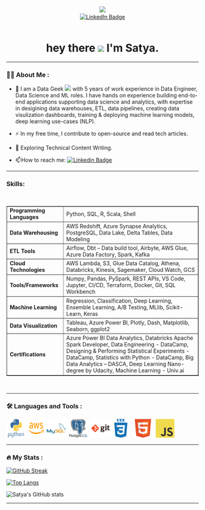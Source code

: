 <div id="header" align="center">
  <img src="https://media.giphy.com/media/M9gbBd9nbDrOTu1Mqx/giphy.gif" width="100"/>
  <div id="badges">
    <a href="https://www.linkedin.com/in/satya-ram-adda/">
      <img src="https://img.shields.io/badge/LinkedIn-blue?style=for-the-badge&logo=linkedin&logoColor=white" alt="LinkedIn Badge"/>
    </a>
  </div>
  <img src="https://komarev.com/ghpvc/?username=Asrst&style=flat-square&color=blue" alt=""/>
  <h1>
    hey there
    <img src="https://media.giphy.com/media/hvRJCLFzcasrR4ia7z/giphy.gif" width="30px"/>
     I'm Satya.
  </h1>
</div>

---

### :man_technologist: About Me :

- :telescope: I am a Data Geek <img src="https://media.giphy.com/media/WUlplcMpOCEmTGBtBW/giphy.gif" width="30"> with 5 years of work experience in Data Engineer, Data Science and ML roles. I have hands on experience building end-to-end applications supporting data science and analytics, with expertise in desigining data warehouses, ETL, data pipelines, creating data visulization dashboards, training & deploying machine learning models, deep learning use-cases (NLP).

- :zap: In my free time, I contribute to open-source and read tech articles.

- :seedling: Exploring Technical Content Writing.

- :mailbox:How to reach me: [![Linkedin Badge](https://img.shields.io/badge/-kakbar-blue?style=flat&logo=Linkedin&logoColor=white)](https://www.linkedin.com/in/satya-ram-adda/)

---

### Skills:
<br>
<table border="1">
  <tr>
    <td><b>Programming Languages</b></td>
    <td>Python, SQL, R, Scala, Shell</td>
  </tr>
  <tr>
    <td><b>Data Warehousing</b></td>
    <td>AWS Redshift, Azure Synapse Analytics, PostgreSQL, Data Lake, Delta Tables, Data Modeling</td>
  </tr>
  <tr>
    <td><b>ETL Tools</b></td>
    <td>Airflow, Dbt – Data build tool, Airbyte, AWS Glue, Azure Data Factory, Spark, Kafka</td>
  </tr>
  <tr>
    <td><b>Cloud Technologies</b></td>
    <td>AWS Lambda, S3, Glue Data Catalog, Athena, Databricks, Kinesis, Sagemaker, Cloud Watch, GCS</td>
  </tr>
  <tr>
    <td><b>Tools/Frameworks</b></td>
    <td>Numpy, Pandas, PySpark, REST APIs, VS Code, Jupyter, CI/CD, Terraform, Docker, Git, SQL Workbench</td>
  </tr>
  <tr>
    <td><b>Machine Learning</b></td>
    <td>Regression, Classification, Deep Learning, Ensemble Learning, A/B Testing, MLlib, Scikit-Learn, Keras</td>
  </tr>
  <tr>
    <td><b>Data Visualization</b></td>
    <td>Tableau, Azure Power BI, Plotly, Dash, Matplotlib, Seaborn, ggplot2</td>
  </tr>
  <tr>
    <td><b>Certifications</b></td>
    <td>Azure Power BI Data Analytics, Databricks Apache Spark Developer, Data Engineering - DataCamp, Designing & Performing Statistical Experiments - DataCamp, Statistics with Python - DataCamp, Big Data Analytics – DASCA, Deep Learning Nano-degree by Udacity, Machine Learning - Univ.ai</td>
  </tr>
</table>
<br>

---

### :hammer_and_wrench: Languages and Tools :
<div>
  <img src="https://github.com/devicons/devicon/blob/master/icons/python/python-original-wordmark.svg" title="Java" alt="Java" width="50" height="50"/>&nbsp;
   <img src="https://github.com/devicons/devicon/blob/master/icons/amazonwebservices/amazonwebservices-plain-wordmark.svg" title="AWS" alt="AWS" width="40" height="50"/>&nbsp;
    <img src="https://github.com/devicons/devicon/blob/master/icons/mysql/mysql-original-wordmark.svg" title="MySQL"  alt="MySQL" width="50" height="50"/>&nbsp;
    <img src="https://github.com/devicons/devicon/blob/master/icons/postgresql/postgresql-original-wordmark.svg" title="postgreSQL"  alt="postgreSQL" width="50" height="50"/>&nbsp;
  <img src="https://github.com/devicons/devicon/blob/master/icons/git/git-original-wordmark.svg" title="Git" **alt="Git" width="50" height="50"/>
  <img src="https://github.com/devicons/devicon/blob/master/icons/css3/css3-plain-wordmark.svg"  title="CSS3" alt="CSS" width="50" height="50"/>&nbsp;
  <img src="https://github.com/devicons/devicon/blob/master/icons/html5/html5-original.svg" title="HTML5" alt="HTML" width="50" height="50"/>&nbsp;
  <img src="https://github.com/devicons/devicon/blob/master/icons/javascript/javascript-original.svg" title="JavaScript" alt="JavaScript" width="50" height="50"/>&nbsp;

---

### :fire: My Stats :
[![GitHub Streak](https://streak-stats.demolab.com/?user=Asrst)](https://git.io/streak-stats)

[![Top Langs](https://github-readme-stats.vercel.app/api/top-langs/?username=Asrst&layout=compact&theme=vision-friendly-dark)](https://github.com/anuraghazra/github-readme-stats)

![Satya's GitHub stats](https://github-readme-stats.vercel.app/api?username=Asrst&show_icons=true&theme=transparent)


---
